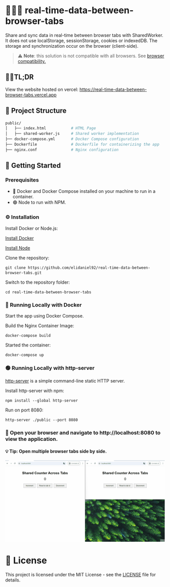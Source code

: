 # 👨‍🎓📖 real-time-data-between-browser-tabs

Share and sync data in real-time between browser tabs with SharedWorker. It does not use localStorage, sessionStorage, cookies or indexedDB. The storage and synchronization occur on the browser (client-side).

> ⚠️ **Note**: this solution is not compatible with all browsers. See [browser compatibility.](https://developer.mozilla.org/en-US/docs/Web/API/SharedWorker#browser_compatibility)

## 🏃‍♂️TL;DR

View the website hosted on vercel: https://real-time-data-between-browser-tabs.vercel.app

## 📁 Project Structure

```bash
public/
│   ├── index.html           # HTML Page
│   ├── shared-worker.js     # Shared worker implementation
├── docker-compose.yml       # Docker Compose configuration
├── Dockerfile               # Dockerfile for containerizing the app
├── nginx.conf               # Nginx configuration
```

## 🚀 Getting Started

### Prerequisites

- 🐳 Docker and Docker Compose installed on your machine to run in a container.
- 🟢 Node to run with NPM.

### ⚙️ Installation

Install Docker or Node.js:

[Install Docker](https://www.docker.com/) 

[Install Node](https://nodejs.org/)

Clone the repository:

```
git clone https://github.com/elidaniel92/real-time-data-between-browser-tabs.git
```

Switch to the repository folder:

```
cd real-time-data-between-browser-tabs
```

### 🐳 Running Locally with Docker

Start the app using Docker Compose.

Build the Nginx Container Image:
```
docker-compose build
```

Started the container:
```
docker-compose up
```

### 🟢 Running Locally with http-server

[http-server](https://www.npmjs.com/package/http-server) is a simple command-line static HTTP server. 

Install http-server with npm:

```
npm install --global http-server
```

Run on port 8080:

```
http-server ./public --port 8080
```

### 🎉 Open your browser and navigate to http://localhost:8080 to view the application.

#### 💡 Tip: Open multiple browser tabs side by side.

![image](docs/shared-counter-across-tabs.gif "Chrome DevTools")


# 📜 License

This project is licensed under the MIT License - see the [LICENSE](./LICENSE) file for details.